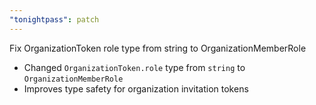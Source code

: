 ```yaml
---
"tonightpass": patch
---
```


Fix OrganizationToken role type from string to OrganizationMemberRole

- Changed `OrganizationToken.role` type from `string` to `OrganizationMemberRole`
- Improves type safety for organization invitation tokens